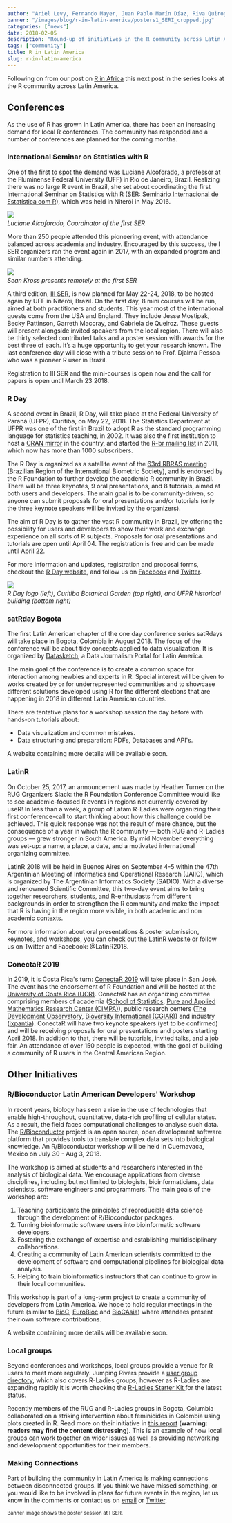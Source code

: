 ```yaml
---
author: "Ariel Levy, Fernando Mayer, Juan Pablo Marín Díaz, Riva Quiroga, Marcela Alfaro, Alejandro Reyes, and Heather Turner"
banner: "/images/blog/r-in-latin-america/posters1_SERI_cropped.jpg"
categories: ["news"]
date: 2018-02-05
description: "Round-up of initiatives in the R community across Latin America."
tags: ["community"]
title: R in Latin America
slug: r-in-latin-america
---
```


Following on from our post on [R in Africa](https://forwards.github.io/blog/2017/12/01/r-in-africa/) this
next post in the series looks at the R community across Latin America.

<!--more-->

## Conferences

As the use of R has grown in Latin America, there has been an increasing demand
for local R conferences. The community has responded and a number of conferences
are planned for the coming months.

### International Seminar on Statistics with R

One of the first to spot the demand was Luciane Alcoforado, a professor at the
Fluminense Federal University (UFF) in Rio de Janeiro, Brazil. Realizing there was
no large R event in Brazil, she set about coordinating the first International
Seminar on Statistics with R ([SER: Seminário Internacional de Estatística com
R](http://serrio2016.weebly.com/)), which was held in Niterói in May 2016.

![](/images/blog/r-in-latin-america/Alcoforado2_ISER.png)
*<br/>Luciane Alcoforado, Coordinator of the first SER*

More than 250 people attended this pioneering event, with attendance balanced
across academia and industry. Encouraged by this success, the I SER organizers
ran the event again in 2017, with an expanded program and similar numbers
attending.

![](/images/blog/r-in-latin-america/Sean_online_SERI_scaled.jpg)
*<br/>Sean Kross presents remotely at the first SER*

A third edition, [III SER](http://www.ser.uff.br/), is now planned for
May 22-24, 2018, to be hosted again by UFF in Niterói, Brazil.
On the first day, 8 mini courses will
be run, aimed at both practitioners and students. This year most of the
international guests come from the USA and England. They include
Jesse Mostipak, Becky Pattinson, Garreth Maccray, and Gabriela de Queiroz.
These guests will present alongside invited speakers from the local region. There
will also be thirty selected contributed talks and a poster session with
awards for the best three of each. It’s a huge opportunity to get your research
known. The last conference day will close
with a tribute session to Prof. Djalma Pessoa who was a pioneer R user
in Brazil.

Registration to III SER and the mini-courses is open now and the call for papers
is open until March 23 2018.

### R Day

A second event in Brazil, R Day, will take place at the Federal University of 
Paraná (UFPR), Curitiba, on May 22, 2018. The Statistics Department at UFPR was one
of the first in Brazil to adopt R as the standard programming language
for statistics teaching, in 2002. It was also the first institution
to host a [CRAN mirror](http://cran-r.c3sl.ufpr.br) in the country, and started
the [R-br mailing
list](http://www.leg.ufpr.br/doku.php/software:rbr) in 2011, which now has
more than 1000 subscribers.

The R Day is organized as a satellite event of the [63rd RBRAS
meeting](http://rbras.org.br/rbras63/) (Brazilian Region of the
International Biometric Society), and is endorsed by the R Foundation to further 
develop the academic R community in Brazil. There will be three keynotes, 9 oral
presentations, and 8 tutorials, aimed at both users and developers. The
main goal is to be community-driven, so anyone can
submit proposals for oral presentations and/or tutorials (only the three
keynote speakers will be invited by the organizers).

The aim of R Day is to gather the vast R community in Brazil, by
offering the possibility for users and developers to show their work and
exchange experience on all sorts of R subjects. Proposals for oral
presentations and tutorials are open until April 04. The registration is
free and can be made until April 22.

For more information and updates, registration and proposal forms,
checkout the [R Day website](http://rday.leg.ufpr.br), and follow us on
[Facebook](https://www.facebook.com/leg.ufpr/) and
[Twitter](https://twitter.com/LEG_UFPR).

![](/images/blog/r-in-latin-america/r-day.png)
*<br/>R Day logo (left), Curitiba Botanical Garden (top right), and UFPR
historical building (bottom right)*

### satRday Bogota

The first Latin American chapter of the one day conference series satRdays will 
take place in Bogota, Colombia in August 2018. The focus of the conference will 
be about tidy concepts applied to data visualization. It is organized by 
[Datasketch](http://datasketch.co), a Data Journalism Portal for Latin America. 

The main goal of the conference is to create a common space for interaction 
among newbies and experts in R. Special interest will be given to works created
by or for underrepresented communities and to showcase different solutions 
developed using R for the different elections that are happening in 2018 in 
different Latin American countries.

There are tentative plans for a workshop session the day before with hands-on
tutorials about:

 - Data visualization and common mistakes.
 - Data structuring and preparation: PDFs, Databases and API's.

A website containing more details will be available soon. 

### LatinR

On October 25, 2017, an announcement was made by Heather Turner on the RUG 
Organizers Slack: the R Foundation Conference Committee would like to see 
academic-focused R events in regions not currently covered by useR! In less than
a week, a group of Latam R-Ladies were organizing their first conference-call to
start thinking about how this challenge could be achieved. This quick response 
was not the result of mere chance, but the consequence of a year in which the R 
community — both RUG and R-Ladies groups — grew stronger in South America. By 
mid November everything was set-up: a name, a place, a date, and a motivated 
international organizing committee.

LatinR 2018 will be held in Buenos Aires on September 4-5 within the 47th 
Argentinian Meeting of Informatics and Operational Research (JAIIO), which is 
organized by The Argentinian Informatics Society (SADIO). With a diverse and 
renowned Scientific Committee, this two-day event aims to bring together 
researchers, students, and R-enthusiasts from different backgrounds in order to 
strengthen the R community and make the impact that R is having in the region 
more visible, in both academic and non academic contexts.

For more information about oral presentations & poster submission, keynotes, and 
workshops, you can check out the [LatinR website](http://latin-r.com/en) or 
follow us on Twitter and Facebook: @LatinR2018.

### ConectaR 2019

In 2019, it is Costa Rica's turn: [ConectaR 2019](www.conectar2019.org) will 
take place in San José. The event has the endorsement of R Foundation and will 
be hosted at the [University of Costa Rica (UCR)](www.ucr.ac.cr). ConectaR has 
an organizing committee comprising members of academia 
([School of Statistics](www.estadistica.ucr.ac.cr), 
[Pure and Applied Mathematics Research Center (CIMPA)](www.cimpa.ucr.ac.cr)), 
public research centers ([The Development Observatory](www.odd.ucr.ac.cr), 
[Bioversity International (CGIAR)](https://www.bioversityinternational.org/)) 
and industry ([ixpantia](www.ixpantia.com)). ConectaR will have two keynote 
speakers (yet to be confirmed) and will be receiving proposals for oral 
presentations and posters starting April 2018.  In addition to that, there will
be tutorials, invited talks, and a job fair. An attendance of over 150 people is
expected, with the goal of building a community of R users in the Central 
American Region.

## Other Initiatives

### R/Bioconductor Latin American Developers' Workshop

In recent years, biology has seen a rise in the use of technologies that enable
high-throughput, quantitative, data-rich profiling of cellular states. As a 
result, the field faces computational challenges to analyse such data. The 
[R/Bioconductor](http://bioconductor.org/) project is an open source, open 
development software platform that provides tools to translate complex data sets 
into biological knowledge. An R/Bioconductor workshop will be held in 
Cuernavaca, Mexico on July 30 - Aug 3, 2018.

The workshop is aimed at students and researchers interested in the analysis of 
biological data. We encourage applications from diverse disciplines, including 
but not limited to biologists, bioinformaticians, data scientists, software 
engineers and programmers. The main goals of the workshop are:

1. Teaching participants the principles of reproducible data science through the 
development of R/Bioconductor packages.
2. Turning bioinformatic software users into bioinformatic software developers.
3. Fostering the exchange of expertise and establishing multidisciplinary 
collaborations.
4. Creating a community of Latin American scientists committed to the 
development of software and computational pipelines for biological data 
analysis.
5. Helping to train bioinformatics instructors that can continue to grow in 
their local communities.

This workshop is part of a long-term project to create a community of developers
from Latin America. We hope to hold regular meetings in the future (similar to
[BioC](https://bioconductor.org/help/course-materials/2017/BioC2017/), [EuroBioc](https://bioconductor.github.io/EuroBioc2017/) and 
[BioCAsia](https://www.abacbs.org/biocasia2016)) where attendees present their 
own software contributions.

A website containing more details will be available soon.

### Local groups

Beyond conferences and workshops, local groups provide a venue for R users to 
meet more regularly. Jumping Rivers provide a 
[user group directory](https://jumpingrivers.github.io/meetingsR/r-user-groups.html#south-america),
which also covers R-Ladies groups, however as R-Ladies are expanding rapidly it
is worth checking the 
[R-Ladies Starter Kit ](https://github.com/rladies/starter-kit/blob/master/Current-Chapters.md)
for the latest status.

Recently members of the RUG and R-Ladies groups in Bogota, Columbia collaborated 
on a striking intervention about feminicides in Colombia using plots created in 
R. Read more on their initiative in 
[this report](https://www.datasketch.co/en/p/how-we-used-r-to-raise-alarms-about-feminicides-in-colombia) 
(**warning: readers may find the content distressing**). This is an example of 
how local groups can work together on wider issues as well as providing 
networking and development opportunities for their members.

### Making Connections

Part of building the community in Latin America is making connections between 
disconnected groups. If you think we have missed something, or you would like to 
be involved in plans for future events in the region, let us know in the comments
or contact us on [email](mailto:rowforwards@gmail.com) or [Twitter](https://twitter.com/r_forwards).

<small>Banner image shows the poster session at I SER.</small>

